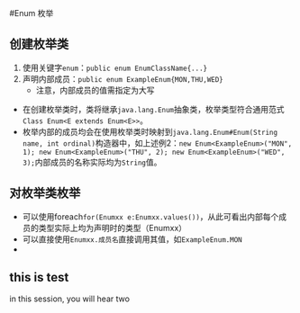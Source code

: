 #Enum 枚举

## 创建枚举类
1. 使用关键字`enum`：`public enum EnumClassName{...}`
2. 声明内部成员：`public enum ExampleEnum{MON,THU,WED}`
	- 注意，内部成员的值需指定为大写

- 在创建枚举类时，类将继承`java.lang.Enum`抽象类，枚举类型符合通用范式`Class Enum<E extends Enum<E>>`。
- 枚举内部的成员均会在使用枚举类时映射到`java.lang.Enum#Enum(String name, int ordinal)`构造器中，如上述例2：`new Enum<ExampleEnum>("MON", 1); new Enum<ExampleEnum>("THU", 2); new Enum<ExampleEnum>("WED", 3);`内部成员的名称实际均为`String`值。

## 对枚举类枚举
- 可以使用foreach`for(Enumxx e:Enumxx.values())`，从此可看出内部每个成员的类型实际上均为声明时的类型（Enumxx）
- 可以直接使用`Enumxx.成员名`直接调用其值，如`ExampleEnum.MON`
- 

## this is test
in this session, you will hear two